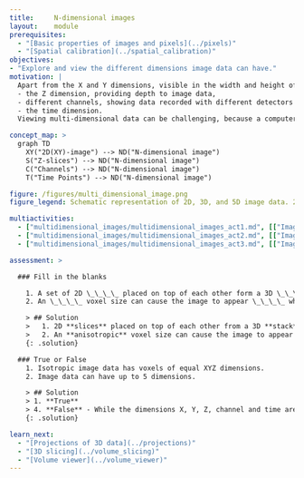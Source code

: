```yaml
---
title:     N-dimensional images
layout:    module
prerequisites:
  - "[Basic properties of images and pixels](../pixels)"
  - "[Spatial calibration](../spatial_calibration)"
objectives:
- "Explore and view the different dimensions image data can have."
motivation: |
  Apart from the X and Y dimensions, visible in the width and height of an image, image data can have additional dimensions. The most common additional dimensions include:
  - the Z dimension, providing depth to image data,
  - different channels, showing data recorded with different detectors or detector settings,
  - the time dimension.
  Viewing multi-dimensional data can be challenging, because a computer monitor can only render a (multi-color) 2D representation. Therefore, it is important to know how to visualize and navigate through multi-dimensional data.

concept_map: >
  graph TD
    XY("2D(XY)-image") --> ND("N-dimensional image")
    S("Z-slices") --> ND("N-dimensional image")
    C("Channels") --> ND("N-dimensional image")
    T("Time Points") --> ND("N-dimensional image")

figure: /figures/multi_dimensional_image.png
figure_legend: Schematic representation of 2D, 3D, and 5D image data. 2D images are made up of tiny squares called pixels, whereas 3D images are made up of cubes called voxels.

multiactivities:
  - ["multidimensional_images/multidimensional_images_act1.md", [["ImageJ GUI", "multidimensional_images/multidimensional_images_act1_imagejgui.md", "markdown"], ['Napari GUI/Python', multidimensional_images/multidimensional_images_act1_napari.md]]]
  - ["multidimensional_images/multidimensional_images_act2.md", [["ImageJ GUI", "multidimensional_images/multidimensional_images_act2_imagejgui.md", "markdown"], ['Napari GUI/Python', multidimensional_images/multidimensional_images_act2_napari.md]]]
  - ["multidimensional_images/multidimensional_images_act3.md", [["ImageJ GUI", "multidimensional_images/multidimensional_images_act3_imagejgui.md", "markdown"], ['Napari GUI/Python', multidimensional_images/multidimensional_images_act3_napari.md]]]

assessment: >

  ### Fill in the blanks

    1. A set of 2D \_\_\_\_ placed on top of each other form a 3D \_\_\_\_.
    2. An \_\_\_\_ voxel size can cause the image to appear \_\_\_\_ when viewing it at an angle.

    > ## Solution
    >   1. 2D **slices** placed on top of each other from a 3D **stack**.
    >   2. An **anisotropic** voxel size can cause the image to appear **deformed** when viewing at a certain angle.
    {: .solution}

  ### True or False
    1. Isotropic image data has voxels of equal XYZ dimensions.
    2. Image data can have up to 5 dimensions.

    > ## Solution
    > 1. **True**
    > 4. **False** - While the dimensions X, Y, Z, channel and time are the most common dimensions, there is nothing that prevents an image from having additional dimensions. In medical imaging, additional dimensions can be used to hold information such as the age of a patient, or physiological parameters like heart rate. In astronomy, images of the universe may also have additional dimensions, such as light polarization.
    {: .solution}

learn_next:
  - "[Projections of 3D data](../projections)"
  - "[3D slicing](../volume_slicing)"
  - "[Volume viewer](../volume_viewer)"
---
```

